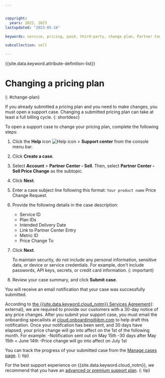 ```yaml
---


copyright:
  years: 2022, 2023
lastupdated: "2023-05-16"

keywords: service, pricing, paid, third-party, change plan, Partner Center

subcollection: sell

---
```


{{site.data.keyword.attribute-definition-list}}

# Changing a pricing plan
{: #change-plan}

If you already submitted a pricing plan and you need to make changes, you must open a support case. Changing a submitted pricing plan can take at least a full billing cycle.
{: shortdesc}

To open a support case to change your pricing plan, complete the following steps:

1. Click the **Help** icon ![Help icon](../icons/help.svg "Help") > **Support center** from the console menu bar.
1. Click **Create a case**.
1. Select **Account** > **Partner Center - Sell**. Then, select **Partner Center - Sell Price Change** as the subtopic.
1. Click **Next**.
1. Enter a case subject line following this format: `Your product name` Price Change Request.
1. Provide the following details in the case description:
   * Service ID
   * Plan IDs
   * Intended Delivery Date
   * Link to Partner Center Entry
   * Metric ID
   * Price Change To
1. Click **Next**.

    To maintain security, do not include any personal information, sensitive data, or device or service credentials. For example, don't include passwords, API keys, secrets, or credit card information.
    {: important}

1. Review your case summary, and click **Submit case**.

You will receive an email notification that your case was successfully submitted.

According to [the {{site.data.keyword.cloud_notm}} Services Agreement](https://www.ibm.com/support/customer/csol/terms/?id=Z126-6304&cc=us&lc=en#detail-document){: external}, we are required to provide our customers with a 30-day notice of any price changes. After you submit your support case, you must email the onboarding specailists at cloud.onboarding@ibm.com to help draft this notification. Once your notifcation has been sent, and 30 days have elapsed, your price change will go into affect on the 1st of the following month. For example:
-Notification sent out on May 15th
-30 days after May 15th = June 14th
-Price change will go into affect on July 1st

You can track the progress of your submitted case from the [Manage cases page](/unifiedsupport/cases).
{: tip}

For the best support experience on {{site.data.keyword.cloud_notm}}, we recommend that you have an [advanced or premium support plan](/docs/get-support?topic=get-support-support-plans).
{: tip}
